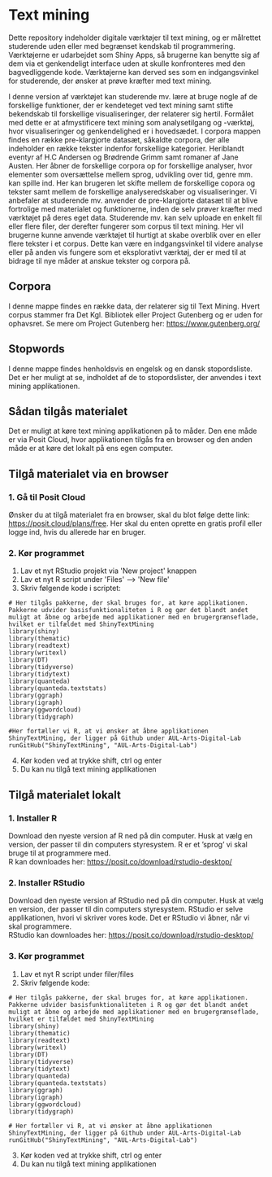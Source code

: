 # Text mining
Dette repository indeholder digitale værktøjer til text mining, og er målrettet studerende uden eller med begrænset kendskab til programmering. Værktøjerne er udarbejdet som Shiny Apps, så brugerne kan benytte sig af dem via et genkendeligt interface uden at skulle konfronteres med den bagvedliggende kode. Værktøjerne kan derved ses som en indgangsvinkel for studerende, der ønsker at prøve kræfter med text mining. 

I denne version af værktøjet kan studerende mv. lære at bruge nogle af de forskellige funktioner, der er kendeteget ved text mining samt stifte bekendskab til forskellige visualiseringer, der relaterer sig hertil. Formålet med dette er at afmystificere text mining som analysetilgang og -værktøj, hvor visualiseringer og genkendelighed er i hovedsædet. I corpora mappen findes en række pre-klargjorte datasæt, såkaldte corpora, der alle indeholder en række tekster indenfor forskellige kategorier. Heriblandt eventyr af H.C Andersen og Brødrende Grimm samt romaner af Jane Austen. Her åbner de forskellige corpora op for forskellige analyser, hvor elementer som oversættelse mellem sprog, udvikling over tid, genre mm. kan spille ind. Her kan brugeren let skifte mellem de forskellige copora og tekster samt mellem de forskellige analyseredskaber og visualiseringer. Vi anbefaler at studerende mv. anvender de pre-klargjorte datasæt til at blive fortrolige med materialet og funktionerne, inden de selv prøver kræfter med værktøjet på deres eget data. Studerende mv. kan selv uploade en enkelt fil eller flere filer, der derefter fungerer som corpus til text mining. Her vil brugerne kunne anvende værktøjet til hurtigt at skabe overblik over en eller flere tekster i et corpus. Dette kan være en indgangsvinkel til videre analyse eller på anden vis fungere som et eksplorativt værktøj, der er med til at bidrage til nye måder at anskue tekster og corpora på. 

## Corpora
I denne mappe findes en række data, der relaterer sig til Text Mining. Hvert corpus stammer fra Det Kgl. Bibliotek eller Project Gutenberg og er uden for ophavsret. Se mere om Project Gutenberg her: https://www.gutenberg.org/ 

## Stopwords
I denne mappe findes henholdsvis en engelsk og en dansk stopordsliste. Det er her muligt at se, indholdet af de to stopordslister, der anvendes i text mining applikationen. 

## Sådan tilgås materialet
Det er muligt at køre text mining applikationen på to måder. Den ene måde er via Posit Cloud, hvor applikationen tilgås fra en browser og den anden måde er at køre det lokalt på ens egen computer.

## Tilgå materialet via en browser
### 1. Gå til Posit Cloud
Ønsker du at tilgå materialet fra en browser, skal du blot følge dette link: https://posit.cloud/plans/free. Her skal du enten oprette en gratis profil eller logge ind, hvis du allerede har en bruger.

### 2. Kør programmet
1. Lav et nyt RStudio projekt via 'New project' knappen
2. Lav et nyt R script under 'Files' --> 'New file'
3. Skriv følgende kode i scriptet:  
``` 
# Her tilgås pakkerne, der skal bruges for, at køre applikationen. Pakkerne udvider basisfunktionaliteten i R og gør det blandt andet muligt at åbne og arbejde med applikationer med en brugergrænseflade, hvilket er tilfældet med ShinyTextMining 
library(shiny)
library(thematic)
library(readtext)
library(writexl)
library(DT)
library(tidyverse)
library(tidytext)
library(quanteda)
library(quanteda.textstats)
library(ggraph)
library(igraph)
library(ggwordcloud)
library(tidygraph)

#Her fortæller vi R, at vi ønsker at åbne applikationen ShinyTextMining, der ligger på Github under AUL-Arts-Digital-Lab 
runGitHub("ShinyTextMining", "AUL-Arts-Digital-Lab") 
```
4. Kør koden ved at trykke shift, ctrl og enter
5. Du kan nu tilgå text mining applikationen

## Tilgå materialet lokalt
### 1. Installer R
Download den nyeste version af R ned på din computer. Husk at vælg en version, der passer til din computers styresystem. R er et ’sprog’ vi skal bruge til at programmere med.
<br> R kan downloades her: https://posit.co/download/rstudio-desktop/
### 2. Installer RStudio
Download den nyeste version af RStudio ned på din computer. Husk at vælg en version, der passer til din computers styresystem. RStudio er selve applikationen, hvori vi skriver vores kode. Det er RStudio vi åbner, når vi skal programmere.
<br> RStudio kan downloades her: https://posit.co/download/rstudio-desktop/

### 3. Kør programmet
1. Lav et nyt R script under filer/files 
2. Skriv følgende kode:  
``` 
# Her tilgås pakkerne, der skal bruges for, at køre applikationen. Pakkerne udvider basisfunktionaliteten i R og gør det blandt andet muligt at åbne og arbejde med applikationer med en brugergrænseflade, hvilket er tilfældet med ShinyTextMining 
library(shiny)
library(thematic)
library(readtext)
library(writexl)
library(DT)
library(tidyverse)
library(tidytext)
library(quanteda)
library(quanteda.textstats)
library(ggraph)
library(igraph)
library(ggwordcloud)
library(tidygraph)

# Her fortæller vi R, at vi ønsker at åbne applikationen ShinyTextMining, der ligger på Github under AUL-Arts-Digital-Lab 
runGitHub("ShinyTextMining", "AUL-Arts-Digital-Lab") 
```
3. Kør koden ved at trykke shift, ctrl og enter
4. Du kan nu tilgå text mining applikationen
   
